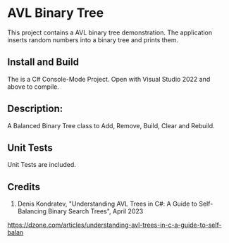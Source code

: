 # AVL Binary Tree

This project contains a AVL binary tree demonstration.   The application inserts random numbers into a binary tree and prints them.

## Install and Build

The is a C# Console-Mode Project.  Open with  Visual Studio 2022 and above to compile. 

## Description:

  A Balanced Binary Tree class to Add, Remove, Build, Clear and Rebuild.

## Unit Tests

  Unit Tests are included.

## Credits

1. Denis Kondratev, "Understanding AVL Trees in C#: A Guide to Self-Balancing Binary Search Trees", April 2023 

https://dzone.com/articles/understanding-avl-trees-in-c-a-guide-to-self-balan



  
